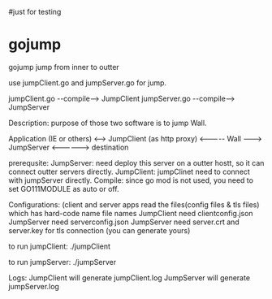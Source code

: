
#just for testing
# gojump
gojump jump from inner to outter

use jumpClient.go and jumpServer.go for jump.

jumpClient.go --compile--> JumpClient
jumpServer.go --compile--> JumpServer

Description:
  purpose of those two software is to jump Wall.

Application (IE or others) <--> JumpClient (as http proxy) <----- Wall ---> JumpServer <------> destination

prerequsite:
  JumpServer: need deploy this server on a outter hostt, so it can connect outter servers directly.
  JumpClient: jumpClinet need to connect with jumpServer directly.
Compile:
  since go mod is not used, you need to set GO111MODULE as auto or off.
  
Configurations: (client and server apps read the files(config files & tls files) which has hard-code name file names
  JumpClient need clientconfig.json 
  JumpServer need serverconfig.json
  JumpServer need server.crt and server.key for tls connection (you can generate yours)

  to run jumpClient:
  ./jumpClient

  to run jumpServer:
  ./jumpServer

Logs:
  JumpClient will generate jumpClient.log
  JumpServer will generate jumpServer.log


